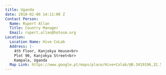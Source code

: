 ```yaml
---
title: Uganda
date: 2018-02-06 14:11:00 Z
Contact Person:
  Name: Rupert Allan
  Title: Country Manager
  Email: rupert.allan@hotosm.org
Location:
  Location Name: Hive CoLab
  Address: |-
    4th Floor, Kanjokya House<br>
    Plot 90, Kanjokya Street<br>
    Kampala, Uganda
  Map Link: https://www.google.pt/maps/place/Hive+Colab/@0.3419196,32.5921538,17z/data=!4m8!1m2!2m1!1sKanjokya+House+Plot+90,+Kanjokya+Street+Kampala,+Uganda!3m4!1s0x177dbbb1d0fdf0ef:0xde67114eec99fb00!8m2!3d0.3418314!4d32.5944272?hl=en
---
```



